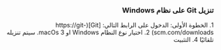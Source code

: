 


### <div dir=rtl> تنزيل Git على نظام Windows <dir>



<div dir=rtl>
1. الخطوة الأولى: الدخول على الرابط التالي:  [Git](https://git-scm.com/downloads)
2. اختيار نوع النظام Windows او macOs
3. سيتم تنزيله تلقائيًا
4. التثبيت <dir>

